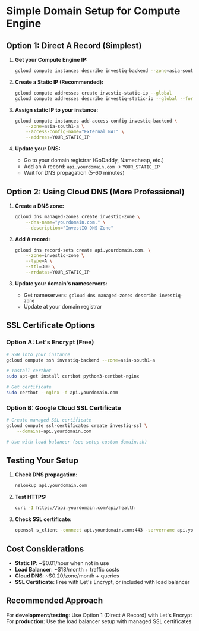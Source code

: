 # Simple Domain Setup for Compute Engine

## Option 1: Direct A Record (Simplest)

1. **Get your Compute Engine IP:**
   ```bash
   gcloud compute instances describe investiq-backend --zone=asia-south1-a --format='get(networkInterfaces[0].accessConfigs[0].natIP)'
   ```

2. **Create a Static IP (Recommended):**
   ```bash
   gcloud compute addresses create investiq-static-ip --global
   gcloud compute addresses describe investiq-static-ip --global --format='get(address)'
   ```

3. **Assign static IP to your instance:**
   ```bash
   gcloud compute instances add-access-config investiq-backend \
       --zone=asia-south1-a \
       --access-config-name="External NAT" \
       --address=YOUR_STATIC_IP
   ```

4. **Update your DNS:**
   - Go to your domain registrar (GoDaddy, Namecheap, etc.)
   - Add an A record: `api.yourdomain.com` → `YOUR_STATIC_IP`
   - Wait for DNS propagation (5-60 minutes)

## Option 2: Using Cloud DNS (More Professional)

1. **Create a DNS zone:**
   ```bash
   gcloud dns managed-zones create investiq-zone \
       --dns-name="yourdomain.com." \
       --description="InvestIQ DNS Zone"
   ```

2. **Add A record:**
   ```bash
   gcloud dns record-sets create api.yourdomain.com. \
       --zone=investiq-zone \
       --type=A \
       --ttl=300 \
       --rrdatas=YOUR_STATIC_IP
   ```

3. **Update your domain's nameservers:**
   - Get nameservers: `gcloud dns managed-zones describe investiq-zone`
   - Update at your domain registrar

## SSL Certificate Options

### Option A: Let's Encrypt (Free)
```bash
# SSH into your instance
gcloud compute ssh investiq-backend --zone=asia-south1-a

# Install certbot
sudo apt-get install certbot python3-certbot-nginx

# Get certificate
sudo certbot --nginx -d api.yourdomain.com
```

### Option B: Google Cloud SSL Certificate
```bash
# Create managed SSL certificate
gcloud compute ssl-certificates create investiq-ssl \
    --domains=api.yourdomain.com

# Use with load balancer (see setup-custom-domain.sh)
```

## Testing Your Setup

1. **Check DNS propagation:**
   ```bash
   nslookup api.yourdomain.com
   ```

2. **Test HTTPS:**
   ```bash
   curl -I https://api.yourdomain.com/api/health
   ```

3. **Check SSL certificate:**
   ```bash
   openssl s_client -connect api.yourdomain.com:443 -servername api.yourdomain.com
   ```

## Cost Considerations

- **Static IP**: ~$0.01/hour when not in use
- **Load Balancer**: ~$18/month + traffic costs
- **Cloud DNS**: ~$0.20/zone/month + queries
- **SSL Certificate**: Free with Let's Encrypt, or included with load balancer

## Recommended Approach

For **development/testing**: Use Option 1 (Direct A Record) with Let's Encrypt
For **production**: Use the load balancer setup with managed SSL certificates
